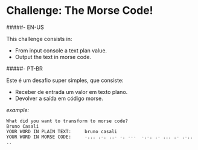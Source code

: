 # Challenge: The Morse Code!

#####- EN-US

This challenge consists in:

- From input console a text plan value.
- Output the text in morse code.

#####- PT-BR

 Este é um desafio super simples, que consiste:
 
 - Receber de entrada um valor em texto plano.
 - Devolver a saída em código morse.
 

*example:*
```
What did you want to transform to morse code? 
Bruno Casali
YOUR WORD IN PLAIN TEXT: 	 bruno casali
YOUR WORD IN MORSE CODE: 	 -... .-. ..- -. ---  -.-. .- ... .- .-.. .. 
```
